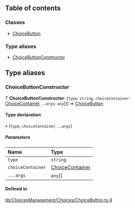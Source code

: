 ## Table of contents

### Classes

- [ChoiceButton](../wiki/Class-ChoiceButton)

### Type aliases

- [ChoiceButtonConstructor](../wiki/Module-lib/ChoicesManagement/Choices/ChoiceButton#choicebuttonconstructor)

## Type aliases

### ChoiceButtonConstructor

Ƭ **ChoiceButtonConstructor**: (`type`: `string`, `choiceContainer`: [ChoiceContainer](../wiki/Class-ChoiceContainer), ...`args`: `any`[]) => [ChoiceButton](../wiki/Class-ChoiceButton)

#### Type declaration

• (`type`, `choiceContainer`, ...`args`)

##### Parameters

| Name | Type |
| :------ | :------ |
| `type` | `string` |
| `choiceContainer` | [ChoiceContainer](../wiki/Class-ChoiceContainer) |
| `...args` | `any`[] |

#### Defined in

[lib/ChoicesManagement/Choices/ChoiceButton.ts:4](https://github.com/P0ulpy/Configurateur-OakAddins/blob/af13efb/src/lib/ChoicesManagement/Choices/ChoiceButton.ts#L4)
